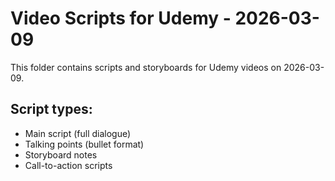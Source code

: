 # Video Scripts for Udemy - 2026-03-09

This folder contains scripts and storyboards for Udemy videos on 2026-03-09.

## Script types:
- Main script (full dialogue)
- Talking points (bullet format)
- Storyboard notes
- Call-to-action scripts

